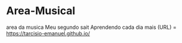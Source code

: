 # Area-Musical
 area da musica
 Meu segundo sait Aprendendo cada dia mais (URL) =  https://tarcisio-emanuel.github.io/
